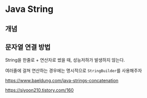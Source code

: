 # Java String 

## 개념

## 문자열 연결 방법

String을 한줄로 + 연산자로 썼을 때, 성능저하가 발생하지 않는다. 

여러줄에 걸쳐 연산하는 경우에는 명시적으로 `StringBuilder`를 사용해주자

https://www.baeldung.com/java-strings-concatenation

https://siyoon210.tistory.com/160